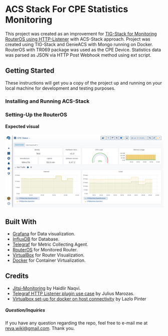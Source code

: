 # ACS Stack For CPE Statistics Monitoring

This project was created as an improvement for [TIG-Stack for Monitoring RouterOS using HTTP-Listener](https://github.com/revawiki/TIG-Stack-for-Monitoring-RouterOS-using-HTTP-Listener) with ACS-Stack approach. Project was created using TIG-Stack and GenieACS with Mongo running on Docker. RouterOS with TR069 package was used as the CPE Device. Statistics data was parsed as JSON via HTTP Post Webhook method using ext script.

## Getting Started

These instructions will get you a copy of the project up and running on your local machine for development and testing purposes. 

### Installing and Running ACS-Stack

### Setting-Up the RouterOS

#### Expected visual
![Grafana-Dashboard](https://raw.githubusercontent.com/revawiki/ACS-Stack-For-CPE-Statistics-Monitoring/master/img/cpe-visualization.png)

## Built With

* [Grafana](http://www.grafana.com) for Data visualization.
* [InfluxDB](https://www.influxdata.com/) for Database.
* [Telegraf](https://github.com/influxdata/telegraf/tree/master/plugins) for Metric Collecting Agent.
* [RouterOS](https://mikrotik.com/) for Monitored Router.
* [VirtualBox](https://www.virtualbox.org/) for Router Visualization.
* [Docker](https://www.docker.com) for Container Virtualization.

## Credits

* [Jitsi-Monitoring](https://github.com/haidlir/jitsi-monitoring) by Haidlir Naqvi.
* [Telegraf HTTP Listener plugin use case](https://thenewstack.io/how-i-created-a-telegraf-plugin-to-monitor-solar-panels/) by Julius Marozas.
* [Virtualbox set-up for docker on host connectivity](http://pinter.org/archives/7719) by Lazlo Pinter


##### Question/Inquiries
If you have any question regarding the repo, feel free to e-mail me at reva.wiki@gmail.com. Thank you.

